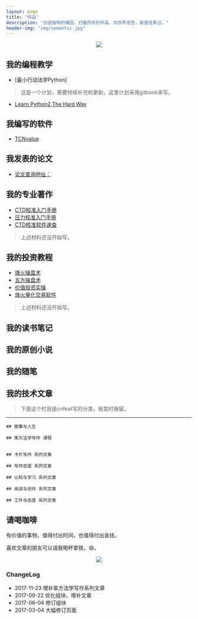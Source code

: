```yaml
---
layout: page
title: "作品"
description: "创造独特的模因，打磨传世的作品，向世界宣告，我曾经来过。"
header-img: "img/semantic.jpg"
---
```


<center>
    <p><img src="http://openmindclub.qiniudn.com/omt/WhiteAvatar.jpg" align="center"></p>
</center>

## 我的编程教学

- [最小行动法学Python]
> 这是一个计划，需要持续补充和更新。这里计划采用gitbook来写。

- [Learn Python2 The Hard Way](http://xiaoyan.work/tags/#LP2THW)

## 我编写的软件

- [TCNvalue](https://github.com/iAIClub/CTDsoft/tree/master/TCNvalueV1.0)

## 我发表的论文

- [论文查询地址：](http://xueshu.baidu.com/scholarID/CN-BQ735L8J)

## 我的专业著作

- [CTD校准入门手册](www.xiaoyan.work)
- [压力校准入门手册](www.xiaoyan.work)
- [CTD校准软件速查](www.xiaoyan.work)
> 上述材料还没开始写。

## 我的投资教程

- [烽火操盘术](www.xiaoyan.work)
- [五方操盘术](www.xiaoyan.work)
- [价值投资实操](www.xiaoyan.work)
- [烽火量化交易软件](www.xiaoyan.work)
> 上述材料还没开始写。


## 我的读书笔记


## 我的原创小说

## 我的随笔


## 我的技术文章



>下面这个栏目是cnfeat写的分类，我暂时保留。
---
```
## 故事与人生

## 笨方法学写作 课程


## 卡片写作 系列文章

## 写作态度 系列文章

## 认知与学习 系列文章

## 阅读与创作 系列文章

## 工作与态度 系列文章
```

## 请喝咖啡

有价值的事物，值得付出时间，也值得付出金钱。

喜欢文章的朋友可以请我喝杯拿铁，😄。


<center>
    <p><img src="https://upload-images.jianshu.io/upload_images/3785456-80661d7ea73d186b.png?imageMogr2/auto-orient/strip%7CimageView2/2/w/1240" align="center"></p>
</center>



### ChangeLog

- 2017-11-23 增补笨方法学写作系列文章
- 2017-09-22 优化组块，增补文章
- 2017-06-04 修订组块
- 2017-03-04 大幅修订页面
